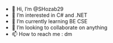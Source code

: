 - 👋 Hi, I’m @SHozab29
- 👀 I’m interested in C# and .NET
- 🌱 I’m currently learning BE CSE
- 💞️ I’m looking to collaborate on anything
- 📫 How to reach me : dm

<!---
SHozab29/SHozab29 is a ✨ special ✨ repository because its `README.md` (this file) appears on your GitHub profile.
You can click the Preview link to take a look at your changes.
--->

